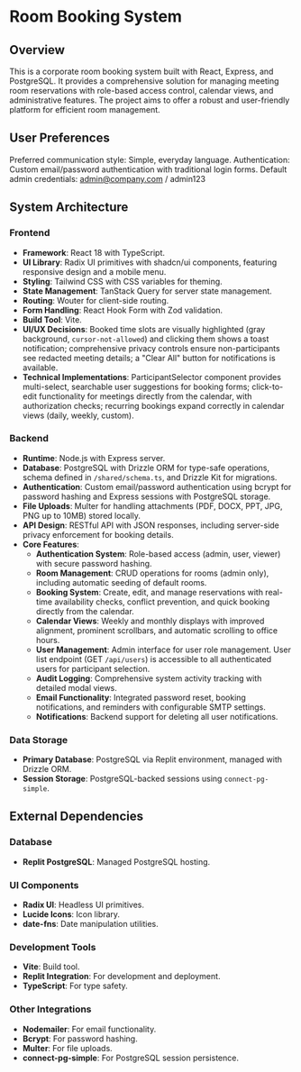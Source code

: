 # Room Booking System

## Overview

This is a corporate room booking system built with React, Express, and PostgreSQL. It provides a comprehensive solution for managing meeting room reservations with role-based access control, calendar views, and administrative features. The project aims to offer a robust and user-friendly platform for efficient room management.

## User Preferences

Preferred communication style: Simple, everyday language.
Authentication: Custom email/password authentication with traditional login forms.
Default admin credentials: admin@company.com / admin123

## System Architecture

### Frontend
- **Framework**: React 18 with TypeScript.
- **UI Library**: Radix UI primitives with shadcn/ui components, featuring responsive design and a mobile menu.
- **Styling**: Tailwind CSS with CSS variables for theming.
- **State Management**: TanStack Query for server state management.
- **Routing**: Wouter for client-side routing.
- **Form Handling**: React Hook Form with Zod validation.
- **Build Tool**: Vite.
- **UI/UX Decisions**: Booked time slots are visually highlighted (gray background, `cursor-not-allowed`) and clicking them shows a toast notification; comprehensive privacy controls ensure non-participants see redacted meeting details; a "Clear All" button for notifications is available.
- **Technical Implementations**: ParticipantSelector component provides multi-select, searchable user suggestions for booking forms; click-to-edit functionality for meetings directly from the calendar, with authorization checks; recurring bookings expand correctly in calendar views (daily, weekly, custom).

### Backend
- **Runtime**: Node.js with Express server.
- **Database**: PostgreSQL with Drizzle ORM for type-safe operations, schema defined in `/shared/schema.ts`, and Drizzle Kit for migrations.
- **Authentication**: Custom email/password authentication using bcrypt for password hashing and Express sessions with PostgreSQL storage.
- **File Uploads**: Multer for handling attachments (PDF, DOCX, PPT, JPG, PNG up to 10MB) stored locally.
- **API Design**: RESTful API with JSON responses, including server-side privacy enforcement for booking details.
- **Core Features**:
    - **Authentication System**: Role-based access (admin, user, viewer) with secure password hashing.
    - **Room Management**: CRUD operations for rooms (admin only), including automatic seeding of default rooms.
    - **Booking System**: Create, edit, and manage reservations with real-time availability checks, conflict prevention, and quick booking directly from the calendar.
    - **Calendar Views**: Weekly and monthly displays with improved alignment, prominent scrollbars, and automatic scrolling to office hours.
    - **User Management**: Admin interface for user role management. User list endpoint (GET `/api/users`) is accessible to all authenticated users for participant selection.
    - **Audit Logging**: Comprehensive system activity tracking with detailed modal views.
    - **Email Functionality**: Integrated password reset, booking notifications, and reminders with configurable SMTP settings.
    - **Notifications**: Backend support for deleting all user notifications.

### Data Storage
- **Primary Database**: PostgreSQL via Replit environment, managed with Drizzle ORM.
- **Session Storage**: PostgreSQL-backed sessions using `connect-pg-simple`.

## External Dependencies

### Database
- **Replit PostgreSQL**: Managed PostgreSQL hosting.

### UI Components
- **Radix UI**: Headless UI primitives.
- **Lucide Icons**: Icon library.
- **date-fns**: Date manipulation utilities.

### Development Tools
- **Vite**: Build tool.
- **Replit Integration**: For development and deployment.
- **TypeScript**: For type safety.

### Other Integrations
- **Nodemailer**: For email functionality.
- **Bcrypt**: For password hashing.
- **Multer**: For file uploads.
- **connect-pg-simple**: For PostgreSQL session persistence.